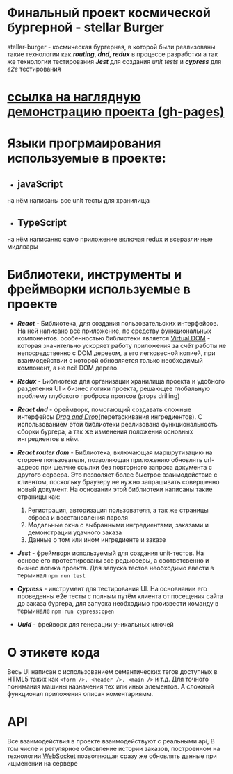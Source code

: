 # Финальный проект космической бургерной - stellar Burger
 stellar-burger - космическая бургерная, в которой были реализованы такие технологии как ***routing***, ***dnd***, ***redux*** в процессе разработки а так же технологии тестирования ***Jest*** для создания *unit tests* и ***cypress*** для *e2e* тестирования

# [ссылка на наглядную демонстрацию проекта (gh-pages)](https://gutardanya.github.io/react-stellar-burger/)
# Языки прогрмаирования используемые в проекте:
 + ## javaScript
  на нём написаны все unit тесты для хранилища
 + ## TypeScript
 на нём написанно само приложение включая redux и всеразличные мидлвары
  # Библиотеки, инструменты и фреймворки используемые в проекте
+ ***React*** - Библиотека, для создания пользовательских интерфейсов. На ней написано всё приложение, по средству функциональных компонентов. особенностью библиотеки является [ Virtual DOM](https://habr.com/ru/articles/256965/) - которая значительно ускоряет работу приложения за счёт работы не непосредственно с DOM деревом, а его легковесной копией, при взаимодействии с которой обновляется только необходимый компонент, а не всё DOM дерево.
  
+ ***Redux*** - Библиотека для организации хранилища проекта и удобного разделения UI и бизнес логики проекта, решающее глобальную проблему глубокого проброса пропсов (props drilling)

+ ***React dnd*** - фреймворк, помогающий создавать сложные интерфейсы *[Drag and Drop](https://ru.wikipedia.org/wiki/Drag-and-drop)*(перетаскивания ингредиентов). С использованием этой библиотеки реализована функциональность сборки бургера, а так же изменения положения основных ингредиентов в нём.

+ ***React router dom*** - Библиотека, включающая маршрутизацию на стороне пользователя, позволяющая приложению обновлять url-адресс при щелчке ссылки без повторного запроса документа с другого сервера. Это позволяет более быстрое взаимодействие с клиентом, поскольку браузеру не нужно запрашивать совершенно новый документ. На основании этой библиотеки написаны такие страницы как: 
  1) Регистрация, авторизация пользователя, а так же страницы сброса и восстановления пароля
  2) Модальные окна с выбранными ингредиентами, заказами и демонстрации удачного заказа
  3) Данные о том или ином ингредиенте и заказе

+ ***Jest*** - фреймворк используемый для создания unit-тестов. На основе его протестированы все редьюсеры, а соответсвенно и бизнес логика проекта. Для запуска тестов необходимо ввести в терминал ```npm run test```

+ ***Cypress*** - инструмент для тестирования UI. На основнании его проведенны e2e тесты с полным путём клиента от посещения сайта до заказа бургера, для запуска необходимо произвести команду в терминале ```npm run cypress:open```

+ ***Uuid*** - фрейворк для генерации уникальных ключей

# О этикете кода

Весь UI написан с использованием семантических тегов доступных в HTML5 таких как ```<form />, <header />, <main />``` и т.д. Для точного понимания машины назначения тех или иных элементов. А сложный функционал приложения описан коментариямм.

# API

Все взаимодействия в проекте взаимодействуют с реальными api, В том числе и регулярное обновление истории заказов, построенном на технологии [WebSocket](https://ru.hexlet.io/blog/posts/chto-takoe-websocket-i-kak-oni-voobsche-rabotayut) позволяющая сразу же обновлять данные при ищменении на сервере